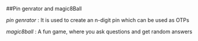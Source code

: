 ##Pin genrator and magic8Ball

_pin genrator_ : It is used to create an n-digit pin which can be used as OTPs


_magic8ball_ : A fun game, where you ask questions and get random answers 


